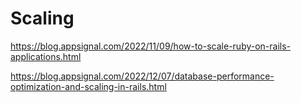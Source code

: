 # Scaling

https://blog.appsignal.com/2022/11/09/how-to-scale-ruby-on-rails-applications.html

https://blog.appsignal.com/2022/12/07/database-performance-optimization-and-scaling-in-rails.html
